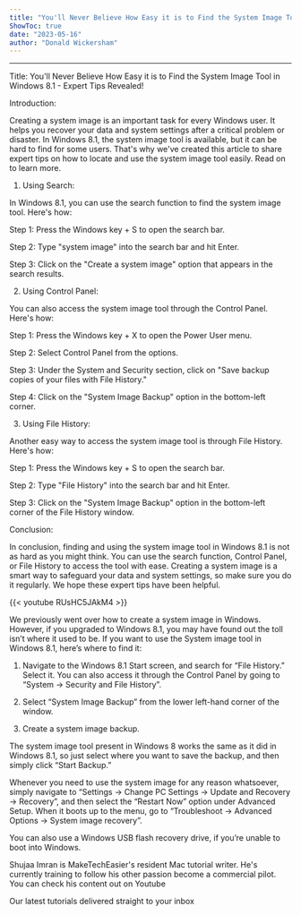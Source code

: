 ```yaml
---
title: "You'll Never Believe How Easy it is to Find the System Image Tool in Windows 8.1 - Expert Tips Revealed!"
ShowToc: true 
date: "2023-05-16"
author: "Donald Wickersham"
---
```

*****
Title: You'll Never Believe How Easy it is to Find the System Image Tool in Windows 8.1 - Expert Tips Revealed!

Introduction:

Creating a system image is an important task for every Windows user. It helps you recover your data and system settings after a critical problem or disaster. In Windows 8.1, the system image tool is available, but it can be hard to find for some users. That's why we've created this article to share expert tips on how to locate and use the system image tool easily. Read on to learn more.

1. Using Search:

In Windows 8.1, you can use the search function to find the system image tool. Here's how:

Step 1: Press the Windows key + S to open the search bar.

Step 2: Type "system image" into the search bar and hit Enter.

Step 3: Click on the "Create a system image" option that appears in the search results.

2. Using Control Panel:

You can also access the system image tool through the Control Panel. Here's how:

Step 1: Press the Windows key + X to open the Power User menu.

Step 2: Select Control Panel from the options.

Step 3: Under the System and Security section, click on "Save backup copies of your files with File History."

Step 4: Click on the "System Image Backup" option in the bottom-left corner.

3. Using File History:

Another easy way to access the system image tool is through File History. Here's how:

Step 1: Press the Windows key + S to open the search bar.

Step 2: Type "File History" into the search bar and hit Enter.

Step 3: Click on the "System Image Backup" option in the bottom-left corner of the File History window.

Conclusion:

In conclusion, finding and using the system image tool in Windows 8.1 is not as hard as you might think. You can use the search function, Control Panel, or File History to access the tool with ease. Creating a system image is a smart way to safeguard your data and system settings, so make sure you do it regularly. We hope these expert tips have been helpful.

{{< youtube RUsHC5JAkM4 >}} 



We previously went over how to create a system image in Windows. However, if you upgraded to Windows 8.1, you may have found out the toll isn’t where it used to be. If you want to use the System image tool in Windows 8.1, here’s where to find it:
 
1. Navigate to the Windows 8.1 Start screen, and search for “File History.” Select it. You can also access it through the Control Panel by going to “System -> Security and File History”.
 
2. Select “System Image Backup” from the lower left-hand corner of the window.
 
3. Create a system image backup.
 
The system image tool present in Windows 8 works the same as it did in Windows 8.1, so just select where you want to save the backup, and then simply click “Start Backup.”
 
Whenever you need to use the system image for any reason whatsoever, simply navigate to “Settings -> Change PC Settings -> Update and Recovery -> Recovery”, and then select the “Restart Now” option under Advanced Setup. When it boots up to the menu, go to “Troubleshoot -> Advanced Options -> System image recovery”.
 
You can also use a Windows USB flash recovery drive, if you’re unable to boot into Windows.
 
Shujaa Imran is MakeTechEasier's resident Mac tutorial writer. He's currently training to follow his other passion become a commercial pilot. You can check his content out on Youtube
 
Our latest tutorials delivered straight to your inbox





